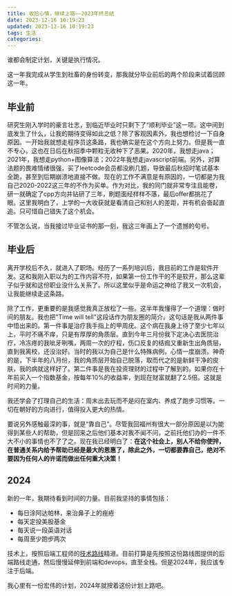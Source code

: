 ```yaml
---
title: 收拾心情，继续上路——2023年终总结
date: 2023-12-16 10:19:23
updated: 2023-12-16 10:19:23
tags: 生活
categories:
---
```


谁都会制定计划，关键是执行情况。

这一年我完成从学生到社畜的身份转变，那我就分毕业前后的两个阶段来试着回顾这一年。

## 毕业前

研究生刚入学时的豪言壮志，到临近毕业时只剩下了“顺利毕业”这一项。这中间到底发生了什么，让我的期待变得如此之低？除了客观因素外，我也想检讨一下自身原因。一开始我就想走程序员这条路，我也确实是在这个方向上努力。但是我一直不专心，这也在日后在秋招季中颗粒无收种下了恶果。2020年，我想走java；2021年，我想走python+图像算法；2022年我想走javascript前端。另外，对算法题的畏难情绪很强，买了leetcode会员都没刷几题，导致最后秋招时笔试基本全跪，甚至到后期崩溃地直接不做。现在的工作不满意是有原因的，一切都是为我自己2020-2022这三年的不作为买单。作为对比，我的同门就非常专注且能卷，研一就确定了cpp方向并钻研了三年，刷题面经样样不落，最后offer都挑花了眼。这里我明白了，上学的一大收获就是看清自己和别人的差距，并有机会奋起直追。只可惜自己错失了这个机会。

不管怎么说，当我接过毕业证书的那一刻，我这三年画上了一个遗憾的句号。

## 毕业后

离开学校后不久，就进入了职场。经历了一系列培训后，我目前的工作是软件开发。这和我刚入职以为的工作内容不符，如果第一份工作干的不是软开，那么这辈子似乎就和这份职业没什么关系了。所以这里似乎是命运之神给了我又一次机会，让我能继续走这条路。

除了工作，更重要的是我感觉我真正放松了一些。这半年我懂得了一个道理：做时间的朋友。我也把"Time will tell"这段话作为朋友圈的简介。这句话是我从两件事中悟出来的。第一件事是治疗我手指上的甲周疣。这个病在我身上待了至少七年以上，平时不痛不痒，只是有厚厚的角质层。直到今年三月份我下定决心去医院治疗，冷冻疼的我呲牙咧嘴，两周一次的疗程，伤口反复的结痂又重新生出角质层，直到我离校，还没治好。当时的我以为自己是什么特殊病例，心情一度崩溃。神奇的是，下半年的八月份，我的角质层开始自己脱落，取而代之的是新鲜干净的皮肤，我的病就这样好了。第二件事是我在投资理财的过程中了解到的。如果你在十年前买入一个指数基金，按每年10%的收益率，到现在财富就翻了2.5倍。这就是时间的力量。

我还学会了打理自己的生活：周末出去玩而不是闷在室内、养成了跑步习惯等。一切在朝好的方向进行，值得投入更大的热情。

要说另外感触最深的事，就是“靠自己”。尽管我回福州有很大一部分原因是以为能得到某些人的帮助，但是回来之后他们基本对我不闻不问，之前托他们办的一件不大不小的事情也不了了之。现在我已经明白了：**在这个社会上，别人不给你使拌，在普通关系内给予帮助已经是最大的恩惠了，除此之外，一切都要靠自己，绝对不要因为任何人的许诺而做出任何重大决策！**

## 2024

新的一年，我期待看到时间的力量。目前我坚持的事情包括：

- 每日涂阿达帕林，来治鼻子上的痤疮
- 每天定投美股基金
- 每天说一段英语对话
- 每周至少跑步两次

技术上，按照后端工程师的[技术路线](https://roadmap.sh/backend)精进。目前打算是先按照这份路线图提供的后端路线走通，然后慢慢延伸到前端和devops，直至全栈。但是2024年，我应该专注于后端。

我心里有一份宏伟的计划，2024年就按着这份计划上路吧。